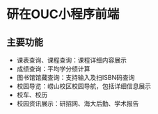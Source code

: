 # 研在OUC小程序前端

## 主要功能

- 课表查询、课程查询：课程详细内容展示
- 成绩查询：平均学分绩计算
- 图书馆馆藏查询：支持输入及扫ISBN码查询
- 校园导览：崂山校区校园导航，包括详细信息展示
- 校车、校历
- 校园资讯展示：研招网、海大后勤、学术报告